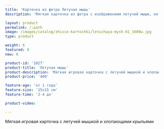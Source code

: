 ```yaml
---
title: 'Карточка из фетра Летучая мышь'
description: 'Мягкая карточка из фетра с изображением летучей мыши, которая умеет хлопать крыльями'

layout: product
permalink: /:path
image: /images/catalog/zhivie-kartochki/letuchaya-mysh-01_1600w.jpg
type: product

weight: 6
featured: 0
new: 0

product-id: '1027'
product-title: 'Летучая мышь'
product-description: 'Мягкая игровая карточка с летучей мышкой и хлопающими крыльями'
product-price: '400'

feature-age: 'от 1 года'
feature-size: '15х15 см'
feature-time: '2-4 дн'

product-video: 

---
```

Мягкая игровая карточка с летучей мышкой и хлопающими крыльями